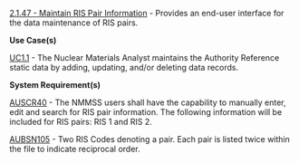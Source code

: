 <a href="https://dev.azure.com/Link-Technologies/NMMSS%20Requirements/_workitems/edit/136/" target="_blank">2.1.47 - Maintain RIS Pair Information</a> - Provides an end-user interface for the data maintenance of RIS pairs.



**Use Case(s)**

<a href="https://dev.azure.com/Link-Technologies/NMMSS%20Requirements/_workitems/edit/10/" target="_blank">UC1.1</a> - The Nuclear Materials Analyst maintains the Authority Reference static data by adding, updating, and/or deleting data records.

**System Requirement(s)**

<a href="https://dev.azure.com/Link-Technologies/NMMSS%20Requirements/_workitems/edit/506/" target="_blank">AUSCR40</a> - The NMMSS users shall have the capability to manually enter, edit and search for RIS pair information. The following information will be included for RIS pairs: RIS 1 and RIS 2.

<a href="https://dev.azure.com/Link-Technologies/NMMSS%20Requirements/_workitems/edit/507/" target="_blank">AUBSN105</a> - Two RIS Codes denoting a pair. Each pair is listed twice within the file to indicate reciprocal order.